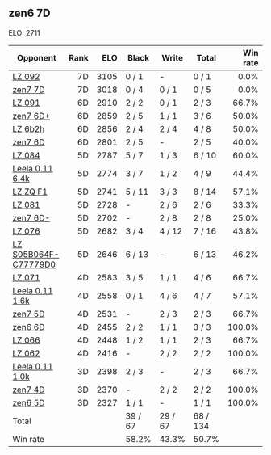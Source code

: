 ## zen6 7D ##

ELO: 2711

Opponent | Rank | ELO | Black | Write | Total | Win rate
---------|-----:|----:|-------|-------|-------|-------:
[LZ 092](LZ%20092.md) | 7D | 3105 | 0 / 1 | - | 0 / 1 | 0.0%
[zen7 7D](zen7%207D.md) | 7D | 3018 | 0 / 4 | 0 / 1 | 0 / 5 | 0.0%
[LZ 091](LZ%20091.md) | 6D | 2910 | 2 / 2 | 0 / 1 | 2 / 3 | 66.7%
[zen7 6D+](zen7%206D+.md) | 6D | 2859 | 2 / 5 | 1 / 1 | 3 / 6 | 50.0%
[LZ 6b2h](LZ%206b2h.md) | 6D | 2856 | 2 / 4 | 2 / 4 | 4 / 8 | 50.0%
[zen7 6D](zen7%206D.md) | 6D | 2801 | 2 / 5 | - | 2 / 5 | 40.0%
[LZ 084](LZ%20084.md) | 5D | 2787 | 5 / 7 | 1 / 3 | 6 / 10 | 60.0%
[Leela 0.11 6.4k](Leela%200.11%206.4k.md) | 5D | 2774 | 3 / 7 | 1 / 2 | 4 / 9 | 44.4%
[LZ ZQ F1](LZ%20ZQ%20F1.md) | 5D | 2741 | 5 / 11 | 3 / 3 | 8 / 14 | 57.1%
[LZ 081](LZ%20081.md) | 5D | 2728 | - | 2 / 6 | 2 / 6 | 33.3%
[zen7 6D-](zen7%206D-.md) | 5D | 2702 | - | 2 / 8 | 2 / 8 | 25.0%
[LZ 076](LZ%20076.md) | 5D | 2682 | 3 / 4 | 4 / 12 | 7 / 16 | 43.8%
[LZ S05B064F-C77779D0](LZ%20S05B064F-C77779D0.md) | 5D | 2646 | 6 / 13 | - | 6 / 13 | 46.2%
[LZ 071](LZ%20071.md) | 4D | 2583 | 3 / 5 | 1 / 1 | 4 / 6 | 66.7%
[Leela 0.11 1.6k](Leela%200.11%201.6k.md) | 4D | 2558 | 0 / 1 | 4 / 6 | 4 / 7 | 57.1%
[zen7 5D](zen7%205D.md) | 4D | 2531 | - | 2 / 3 | 2 / 3 | 66.7%
[zen6 6D](zen6%206D.md) | 4D | 2455 | 2 / 2 | 1 / 1 | 3 / 3 | 100.0%
[LZ 066](LZ%20066.md) | 4D | 2448 | 1 / 2 | 1 / 1 | 2 / 3 | 66.7%
[LZ 062](LZ%20062.md) | 4D | 2416 | - | 2 / 2 | 2 / 2 | 100.0%
[Leela 0.11 1.0k](Leela%200.11%201.0k.md) | 3D | 2398 | 2 / 3 | - | 2 / 3 | 66.7%
[zen7 4D](zen7%204D.md) | 3D | 2370 | - | 2 / 2 | 2 / 2 | 100.0%
[zen6 5D](zen6%205D.md) | 3D | 2327 | 1 / 1 | - | 1 / 1 | 100.0%
Total | | | 39 / 67 | 29 / 67 | 68 / 134 | 
Win rate| | | 58.2% | 43.3% | 50.7% | 
